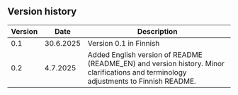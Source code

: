## Version history

| Version | Date        | Description                                                                  |
|---------|-------------|------------------------------------------------------------------------------|
| 0.1     | 30.6.2025   | Version 0.1 in Finnish                                                       |
| 0.2     | 4.7.2025    | Added English version of README (README_EN) and version history. Minor clarifications and terminology adjustments to Finnish README. |
